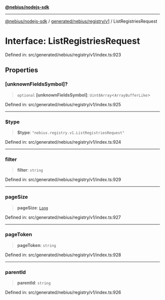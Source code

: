 [**@nebius/nodejs-sdk**](../../../../../README.md)

---

[@nebius/nodejs-sdk](../../../../../README.md) / [generated/nebius/registry/v1](../README.md) / ListRegistriesRequest

# Interface: ListRegistriesRequest

Defined in: src/generated/nebius/registry/v1/index.ts:923

## Properties

### \[unknownFieldsSymbol\]?

> `optional` **\[unknownFieldsSymbol\]**: `Uint8Array`\<`ArrayBufferLike`\>

Defined in: src/generated/nebius/registry/v1/index.ts:925

---

### $type

> **$type**: `"nebius.registry.v1.ListRegistriesRequest"`

Defined in: src/generated/nebius/registry/v1/index.ts:924

---

### filter

> **filter**: `string`

Defined in: src/generated/nebius/registry/v1/index.ts:929

---

### pageSize

> **pageSize**: [`Long`](../../../../../runtime/protos/core/classes/Long.md)

Defined in: src/generated/nebius/registry/v1/index.ts:927

---

### pageToken

> **pageToken**: `string`

Defined in: src/generated/nebius/registry/v1/index.ts:928

---

### parentId

> **parentId**: `string`

Defined in: src/generated/nebius/registry/v1/index.ts:926
